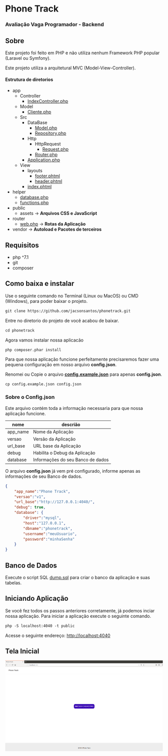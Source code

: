# Phone Track
### Avaliação Vaga Programador - Backend

## Sobre

Este projeto foi feito em PHP e não utiliza nenhum Framework PHP popular (Laravel ou Symfony).

Este projeto utiliza a arquitetural MVC (Model-View-Controller).

#### Estrutura de diretorios
    
* app
    * Controller
        * [IndexController.php](app/Controller/IndexController.php)
    * Model
        * [Cliente.php](app/Model/Cliente.php)
    * Src
        * DataBase
            * [Model.php](app/Src/DataBase/Model.php)
            * [Repository.php](app/Src/DataBase/Repository.php)
        * Http
            * HttpRequest
                * [Request.php](app/Src/Http/HttpRequest/Request.php)
            * [Router.php](app/Src/Http/Router.php)
        * [Application.php](app/Src/Application.php)
    * View
        * layouts
            * [footer.phtml](app/View/layouts/footer.phtml)
            * [header.phtml](app/View/layouts/header.phtml)
        * [index.phtml](app/View/index.phtml)
* helper
    * [database.php](helper/database.php)
    * [functions.php](helper/functions.php)
* public
    * assets -> **Arquivos CSS e JavaScript**
* router
    * [web.php](router/web.php) -> **Rotas da Aplicação**
* vendor -> **Autoload e Pacotes de terceiros**
    
## Requisitos

* php ^7.1
* git
* composer

## Como baixa e instalar

Use o seguinte comando no Terminal (Linux ou MacOS) ou CMD (Windows), para poder baixar o projeto.

```txt
git clone https://github.com/jacsonsantos/phonetrack.git
```

Entre no diretorio do projeto de você acabou de baixar.

```txt
cd phonetrack
```

Agora vamos instalar nossa aplicacão

```txt
php composer.phar install
```

Para que nossa aplicação funcione perfeitamente precisaremos fazer uma pequena configuração em nosso arquivo **config.json**.

Renomei ou Copie o arquivo **[config.example.json](config.example.json)** para apenas **config.json**.

```txt
cp config.example.json config.json
```

### Sobre o Config.json

Este arquivo contém toda a informação necessaria para que nossa aplicação funcione.

| nome | descrião |
|------|--------|  
|app_name|Nome da Aplicação|
|versao|Versão da Aplicação|
|url_base| URL base da Aplicação|
|debug| Habilita o Debug da Aplicação|
|database| Informações do seu Banco de dados|

O arquivo **config.json** já vem pré configurado, informe apenas as informações de seu Banco de dados.

```json
{
    "app_name":"Phone Track",
    "versao":"v1",
    "url_base":"http://127.0.0.1:4040/",
    "debug": true,
    "database": {
        "driver":"mysql",
        "host":"127.0.0.1",
        "dbname":"phonetrack",
        "username":"meuUsuario",
        "password":"minhaSenha"
    }
}
```

## Banco de Dados

Execute o script SQL [dump.sql](dump.sql) para criar o banco da aplicação e suas tabelas.

## Iniciando Aplicação

Se você fez todos os passos anteriores corretamente, já podemos inciar nossa aplicação.
Para iniciar a aplicação execute o seguinte comando.

```txt
php -S localhost:4040 -t public
```

Acesse o seguinte endereço: [http://localhost:4040](http://localhost:4040)

## Tela Inicial

![Tela Inicial](tela_inicial.png)